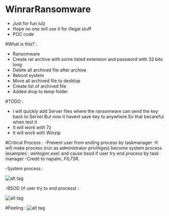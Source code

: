 # WinrarRansomware

- Just for fun lulz
- Hope no one will use it for illegal stuff
- POC code


#What is this? :
- Ransomware
- Create rar archive with some listed extension and password with 32 bits long
- Delete all archived file after archive
- Reboot system
- Move all archived file to desktop
- Create list of archived file
- Added drop to temp folder


#TODO : 
- I will quickly add Server files where the ransomware can send the key back to Server.But now it havent save key to anywhere.So that becareful when test it
- It will work with 7z
- It will work with Winzip


#Critical Process :
-Prevent user from ending process by taskmanager
-It will make process (run as administrator privilliges) become system process (examples : winlogon.exe) and cause bsod if user try end process by task manager
-Credit to napalm, _FIL73R_.

-System process : 

![alt tag](https://github.com/kuqadk3/WinrarRansomware/blob/master/img/systemprocess.PNG)

-BSOD (if user try to end process) :

![alt tag](https://github.com/kuqadk3/WinrarRansomware/blob/master/img/bosd.PNG)


#Feeling : 
![alt tag](https://github.com/kuqadk3/WinrarRansomware/blob/master/img/bloody_work.gif)
